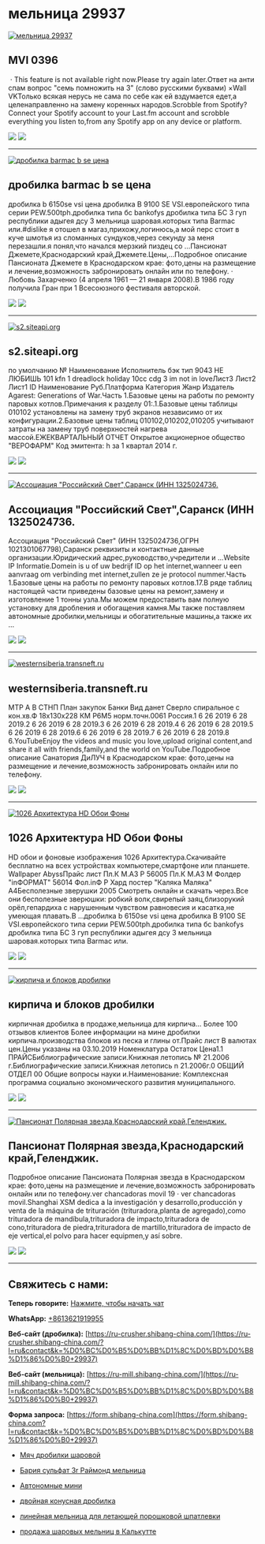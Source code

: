 # мельница 29937

<a href="https://swt.shibang-china.com/?l=ru&img&k=%D0%BC%D0%B5%D0%BB%D1%8C%D0%BD%D0%B8%D1%86%D0%B0+29937" target="_blank">![мельница 29937](http://static.shibang-china.com/all-800x300/728.jpg)</a>

## MVI 0396
&nbsp;&#0183;&#32;This feature is not available right now.Please try again later.Ответ на анти спам вопрос &quot;семь помножить на 3&quot; (слово русскими буквами) &#215;Wall VKТолько всякая нерусь не сама по себе как ей вздумается едет,а целенаправленно на замену коренных народов.Scrobble from Spotify? Connect your Spotify account to your Last.fm account and scrobble everything you listen to,from any Spotify app on any device or platform.


<a href="https://whatsapp.shibangsoft.com/WhatsApp.php" target="_blank" title="WhatsApp">![](http://static.shibang-china.com/icon/whatsapp.png)</a> <a href="https://swt.shibang-china.com/?l=ru&icon&k=%D0%BC%D0%B5%D0%BB%D1%8C%D0%BD%D0%B8%D1%86%D0%B0+29937" target="_blank">![](http://static.shibang-china.com/icon/chat-ru.png)</a>

---

<a href="https://swt.shibang-china.com/?l=ru&img&k=%D0%BC%D0%B5%D0%BB%D1%8C%D0%BD%D0%B8%D1%86%D0%B0+29937" target="_blank">![дробилка barmac b se цена](http://static.shibang-china.com/all-800x300/664.jpg)</a>

## дробилка barmac b se цена
дробилка b 6150se vsi цена дробилка B 9100 SE VSI.европейского типа серии PEW.500tph.дробилка типа бс bankofys дробилка типа БС 3 гуп республики адыгея дсу 3 мельница шаровая.которых типа Barmac или.#dislike я отошел в магаз,прихожу,логинюсь,а мой перс стоит в куче шмотья из сломанных сундуков,через секунду за меня перезашли.я понял,что начался мерзкий пиздец со …Пансионат Джемете,Краснодарский край,Джемете.Цены,…Подробное описание Пансионата Джемете в Краснодарском крае: фото,цены на размещение и лечение,возможность забронировать онлайн или по телефону.&nbsp;&#0183;&#32;Любовь Захарченко (4 апреля 1961 — 21 января 2008).В 1986 году получила Гран при 1 Всесоюзного фестиваля авторской.


<a href="https://whatsapp.shibangsoft.com/WhatsApp.php" target="_blank" title="WhatsApp">![](http://static.shibang-china.com/icon/whatsapp.png)</a> <a href="https://swt.shibang-china.com/?l=ru&icon&k=%D0%BC%D0%B5%D0%BB%D1%8C%D0%BD%D0%B8%D1%86%D0%B0+29937" target="_blank">![](http://static.shibang-china.com/icon/chat-ru.png)</a>

---

<a href="https://swt.shibang-china.com/?l=ru&img&k=%D0%BC%D0%B5%D0%BB%D1%8C%D0%BD%D0%B8%D1%86%D0%B0+29937" target="_blank">![s2.siteapi.org](http://static.shibang-china.com/all-800x300/1222.jpg)</a>

## s2.siteapi.org
по умолчанию № Наименование Исполнитель бэк тип 9043 НЕ ЛЮБИШЬ 101 kfn 1 dreadlock holiday 10cc cdg 3 im not in loveЛист3 Лист2 Лист1 ID Наименование Руб.Платформа Категория Жанр Издатель Agarest: Generations of War.Часть 1.Базовые цены на работы по ремонту паровых котлов.Примечания к разделу 01:.1.Базовые цены таблицы 010102 установлены на замену труб экранов независимо от их конфигурации.2.Базовые цены таблиц 010102,010202,010205 учитывают затраты на замену труб поверхностей нагрева массой.ЕЖЕКВАРТАЛЬНЫЙ ОТЧЕТ Открытое акционерное общество &quot;ВЕРОФАРМ&quot; Код эмитента: h за 1 квартал 2014 г.


<a href="https://whatsapp.shibangsoft.com/WhatsApp.php" target="_blank" title="WhatsApp">![](http://static.shibang-china.com/icon/whatsapp.png)</a> <a href="https://swt.shibang-china.com/?l=ru&icon&k=%D0%BC%D0%B5%D0%BB%D1%8C%D0%BD%D0%B8%D1%86%D0%B0+29937" target="_blank">![](http://static.shibang-china.com/icon/chat-ru.png)</a>

---

<a href="https://swt.shibang-china.com/?l=ru&img&k=%D0%BC%D0%B5%D0%BB%D1%8C%D0%BD%D0%B8%D1%86%D0%B0+29937" target="_blank">![Ассоциация &quot;Российский Свет&quot;,Саранск (ИНН 1325024736.](http://static.shibang-china.com/all-800x300/392.jpg)</a>

## Ассоциация &quot;Российский Свет&quot;,Саранск (ИНН 1325024736.
Ассоциация &quot;Российский Свет&quot; (ИНН 1325024736,ОГРН 1021301067798),Саранск реквизиты и контактные данные организации.Юридический адрес,руководство,учредители и …Website IP Informatie.Domein is u of uw bedrijf ID op het internet,wanneer u een aanvraag om verbinding met internet,zullen ze je protocol nummer.Часть 1.Базовые цены на работы по ремонту паровых котлов.17.В ряде таблиц настоящей части приведены базовые цены на ремонт,замену и изготовление 1 тонны узла.Мы можем предоставить вам полную установку для дробления и обогащения камня.Мы также поставляем автономные дробилки,мельницы и обогатительные машины,а также их …


<a href="https://whatsapp.shibangsoft.com/WhatsApp.php" target="_blank" title="WhatsApp">![](http://static.shibang-china.com/icon/whatsapp.png)</a> <a href="https://swt.shibang-china.com/?l=ru&icon&k=%D0%BC%D0%B5%D0%BB%D1%8C%D0%BD%D0%B8%D1%86%D0%B0+29937" target="_blank">![](http://static.shibang-china.com/icon/chat-ru.png)</a>

---

<a href="https://swt.shibang-china.com/?l=ru&img&k=%D0%BC%D0%B5%D0%BB%D1%8C%D0%BD%D0%B8%D1%86%D0%B0+29937" target="_blank">![westernsiberia.transneft.ru](http://static.shibang-china.com/all-800x300/231.jpg)</a>

## westernsiberia.transneft.ru
МТР А В СТНП План закупок Банки Вид данет Сверло спиральное с кон.хв.Ф 18х130х228 КМ Р6М5 норм.точн.0061 Россия.1 6 26 2019 6 28 2019.2 6 26 2019 6 28 2019.3 6 26 2019 6 28 2019.4 6 26 2019 6 28 2019.5 6 26 2019 6 28 2019.6 6 26 2019 6 28 2019.7 6 26 2019 6 28 2019.8 6.YouTubeEnjoy the videos and music you love,upload original content,and share it all with friends,family,and the world on YouTube.Подробное описание Санатория ДиЛУЧ в Краснодарском крае: фото,цены на размещение и лечение,возможность забронировать онлайн или по телефону.


<a href="https://whatsapp.shibangsoft.com/WhatsApp.php" target="_blank" title="WhatsApp">![](http://static.shibang-china.com/icon/whatsapp.png)</a> <a href="https://swt.shibang-china.com/?l=ru&icon&k=%D0%BC%D0%B5%D0%BB%D1%8C%D0%BD%D0%B8%D1%86%D0%B0+29937" target="_blank">![](http://static.shibang-china.com/icon/chat-ru.png)</a>

---

<a href="https://swt.shibang-china.com/?l=ru&img&k=%D0%BC%D0%B5%D0%BB%D1%8C%D0%BD%D0%B8%D1%86%D0%B0+29937" target="_blank">![1026 Архитектура HD Обои Фоны](http://static.shibang-china.com/all-800x300/182.jpg)</a>

## 1026 Архитектура HD Обои Фоны
HD обои и фоновые изображения 1026 Архитектура.Скачивайте бесплатно на всех устройствах компьютере,смартфоне или планшете. Wallpaper AbyssПрайс лист Пл.К М.А3 Р 56005 Пл.К М.А3 М Фолдер &quot;inФОРМАТ&quot; 56014 Фол.inФ Р Хард постер &quot;Каляка Маляка&quot; А4Бесполезные зверушки 2005 Смотреть онлайн и скачать через.Все они бесполезные зверюшки: робкий волк,свирепый заяц,близорукий орёл,гепардиха с нарушенным чувством равновесия и касатка,не умеющая плавать.В …дробилка b 6150se vsi цена дробилка B 9100 SE VSI.европейского типа серии PEW.500tph.дробилка типа бс bankofys дробилка типа БС 3 гуп республики адыгея дсу 3 мельница шаровая.которых типа Barmac или.


<a href="https://whatsapp.shibangsoft.com/WhatsApp.php" target="_blank" title="WhatsApp">![](http://static.shibang-china.com/icon/whatsapp.png)</a> <a href="https://swt.shibang-china.com/?l=ru&icon&k=%D0%BC%D0%B5%D0%BB%D1%8C%D0%BD%D0%B8%D1%86%D0%B0+29937" target="_blank">![](http://static.shibang-china.com/icon/chat-ru.png)</a>

---

<a href="https://swt.shibang-china.com/?l=ru&img&k=%D0%BC%D0%B5%D0%BB%D1%8C%D0%BD%D0%B8%D1%86%D0%B0+29937" target="_blank">![кирпича и блоков дробилки](http://static.shibang-china.com/all-800x300/68.jpg)</a>

## кирпича и блоков дробилки
кирпичная дробилка в продаже,мельница для кирпича… Более 100 отзывов клиентов Более информации на мине дробилки кирпича.производства блоков из песка и глины от.Прайс лист В валютах цен.Цены указаны на 03.10.2019 Номенклатура Остаток Цена1.1 ПРАЙСБиблиографические записи.Книжная летопись № 21.2006 г.Библиографические записи.Книжная летопись n 21.2006г.0 ОБЩИЙ ОТДЕЛ 00 Общие вопросы науки и.Наименование: Комплексная программа социально экономического развития муниципального.


<a href="https://whatsapp.shibangsoft.com/WhatsApp.php" target="_blank" title="WhatsApp">![](http://static.shibang-china.com/icon/whatsapp.png)</a> <a href="https://swt.shibang-china.com/?l=ru&icon&k=%D0%BC%D0%B5%D0%BB%D1%8C%D0%BD%D0%B8%D1%86%D0%B0+29937" target="_blank">![](http://static.shibang-china.com/icon/chat-ru.png)</a>

---

<a href="https://swt.shibang-china.com/?l=ru&img&k=%D0%BC%D0%B5%D0%BB%D1%8C%D0%BD%D0%B8%D1%86%D0%B0+29937" target="_blank">![Пансионат Полярная звезда,Краснодарский край,Геленджик.](http://static.shibang-china.com/all-800x300/1445.jpg)</a>

## Пансионат Полярная звезда,Краснодарский край,Геленджик.
Подробное описание Пансионата Полярная звезда в Краснодарском крае: фото,цены на размещение и лечение,возможность забронировать онлайн или по телефону.ver chancadoras movil 19 &#183; ver chancadoras movil.Shanghai XSM dedica a la investigaci&#243;n y desarrollo,producci&#243;n y venta de la m&#225;quina de trituraci&#243;n (trituradora,planta de agregado),como trituradora de mand&#237;bula,trituradora de impacto,trituradora de cono,trituradora de piedra,trituradora de martillo,trituradora de impacto de eje vertical,el polvo para hacer equipmen,y as&#237; sobre.

<a href="https://whatsapp.shibangsoft.com/WhatsApp.php" target="_blank" title="WhatsApp">![](http://static.shibang-china.com/icon/whatsapp.png)</a> <a href="https://swt.shibang-china.com/?l=ru&icon&k=%D0%BC%D0%B5%D0%BB%D1%8C%D0%BD%D0%B8%D1%86%D0%B0+29937" target="_blank">![](http://static.shibang-china.com/icon/chat-ru.png)</a>

---
## Свяжитесь с нами:

**Теперь говорите:** [Нажмите, чтобы начать чат](https://swt.shibang-china.com?l=ru&contact&k=%D0%BC%D0%B5%D0%BB%D1%8C%D0%BD%D0%B8%D1%86%D0%B0+29937)

**WhatsApp:**  [+8613621919955](https://whatsapp.shibangsoft.com/WhatsApp.php)

**Веб-сайт (дробилка):** [https://ru-crusher.shibang-china.com/](https://ru-crusher.shibang-china.com/?l=ru&contact&k=%D0%BC%D0%B5%D0%BB%D1%8C%D0%BD%D0%B8%D1%86%D0%B0+29937)

**Веб-сайт (мельница):** [https://ru-mill.shibang-china.com/](https://ru-mill.shibang-china.com/?l=ru&contact&k=%D0%BC%D0%B5%D0%BB%D1%8C%D0%BD%D0%B8%D1%86%D0%B0+29937)

**Форма запроса:** [https://form.shibang-china.com](https://form.shibang-china.com?l=ru&contact&k=%D0%BC%D0%B5%D0%BB%D1%8C%D0%BD%D0%B8%D1%86%D0%B0+29937)

* [Мяч дробилки шаровой](../124/%D0%9C%D1%8F%D1%87%20%D0%B4%D1%80%D0%BE%D0%B1%D0%B8%D0%BB%D0%BA%D0%B8%20%D1%88%D0%B0%D1%80%D0%BE%D0%B2%D0%BE%D0%B9.md)

* [Бария сульфат 3r Раймонд мельница](../121/%D0%91%D0%B0%D1%80%D0%B8%D1%8F%20%D1%81%D1%83%D0%BB%D1%8C%D1%84%D0%B0%D1%82%203r%20%D0%A0%D0%B0%D0%B9%D0%BC%D0%BE%D0%BD%D0%B4%20%D0%BC%D0%B5%D0%BB%D1%8C%D0%BD%D0%B8%D1%86%D0%B0.md)

* [Автономные мини](../122/%D0%90%D0%B2%D1%82%D0%BE%D0%BD%D0%BE%D0%BC%D0%BD%D1%8B%D0%B5%20%D0%BC%D0%B8%D0%BD%D0%B8.md)

* [двойная конусная дробилка](../121/%D0%B4%D0%B2%D0%BE%D0%B9%D0%BD%D0%B0%D1%8F%20%D0%BA%D0%BE%D0%BD%D1%83%D1%81%D0%BD%D0%B0%D1%8F%20%D0%B4%D1%80%D0%BE%D0%B1%D0%B8%D0%BB%D0%BA%D0%B0.md)

* [линейная мельница для летающей порошковой шпатлевки](../125/%D0%BB%D0%B8%D0%BD%D0%B5%D0%B9%D0%BD%D0%B0%D1%8F%20%D0%BC%D0%B5%D0%BB%D1%8C%D0%BD%D0%B8%D1%86%D0%B0%20%D0%B4%D0%BB%D1%8F%20%D0%BB%D0%B5%D1%82%D0%B0%D1%8E%D1%89%D0%B5%D0%B9%20%D0%BF%D0%BE%D1%80%D0%BE%D1%88%D0%BA%D0%BE%D0%B2%D0%BE%D0%B9%20%D1%88%D0%BF%D0%B0%D1%82%D0%BB%D0%B5%D0%B2%D0%BA%D0%B8.md)

* [продажа шаровых мельниц в Калькутте](../124/%D0%BF%D1%80%D0%BE%D0%B4%D0%B0%D0%B6%D0%B0%20%D1%88%D0%B0%D1%80%D0%BE%D0%B2%D1%8B%D1%85%20%D0%BC%D0%B5%D0%BB%D1%8C%D0%BD%D0%B8%D1%86%20%D0%B2%20%D0%9A%D0%B0%D0%BB%D1%8C%D0%BA%D1%83%D1%82%D1%82%D0%B5.md)